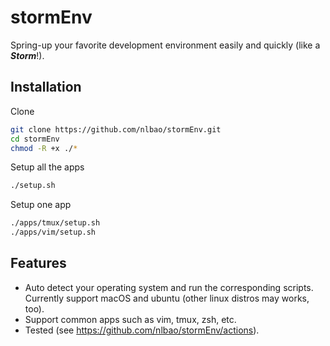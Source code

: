 # stormEnv

Spring-up your favorite development environment easily and quickly (like a ***Storm***!).

## Installation

Clone
```bash
git clone https://github.com/nlbao/stormEnv.git
cd stormEnv
chmod -R +x ./*
```

Setup all the apps
```bash
./setup.sh
```

Setup one app
```bash
./apps/tmux/setup.sh
./apps/vim/setup.sh
```

## Features
* Auto detect your operating system and run the corresponding scripts. Currently support macOS and ubuntu (other linux distros may works, too).
* Support common apps such as vim, tmux, zsh, etc.
* Tested (see https://github.com/nlbao/stormEnv/actions).
